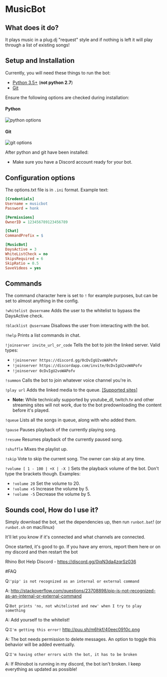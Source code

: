 # MusicBot

## What does it do?

It plays music in a plug.dj "request" style and if nothing is left it will play through a list of existing songs!

## Setup and Installation

Currently, you will need these things to run the bot:

  - [Python 3.5+](https://www.python.org/downloads/) (**not python 2.7**)
  - [Git](https://git-scm.com/download/win)

Ensure the following options are checked during installation:

#### Python
![python options](https://i.gyazo.com/2c06a7ee35afda3383185916fd2a94d3.png)


#### Git
![git options](https://cdn.discordapp.com/attachments/129489631539494912/129505383223001088/pic.png)

After python and git have been installed:
  - Make sure you have a Discord account ready for your bot.

## Configuration options

The options.txt file is in `.ini` format.  Example text:

```ini
[Credentials]
Username = musicbot
Password = honk

[Permissions]
OwnerID = 123456789123456789

[Chat]
CommandPrefix = $

[MusicBot]
DaysActive = 3
WhiteListCheck = no
SkipsRequired = 6
SkipRatio = 0.5
SaveVideos = yes
```

## Commands

The command character here is set to `!` for example purposes, but can be set to almost anything in the config.

`!whitelist @username` Adds the user to the whitelist to bypass the DaysActive check.

`!blacklist @username` Disallows the user from interacting with the bot.

`!help` Prints a list commands in chat.

`!joinserver invite_url_or_code` Tells the bot to join the linked server. Valid types:
  - `!joinserver https://discord.gg/0cDvIgU2voWAPofv`
  - `!joinserver https://discordapp.com/invite/0cDvIgU2voWAPofv`
  - `!joinserver 0cDvIgU2voWAPofv`

`!summon` Calls the bot to join whatever voice channel you're in.

`!play url` Adds the linked media to the queue.  [[Supported sites]](https://rg3.github.io/youtube-dl/supportedsites.html)
  - **Note:** While technically supported by youtube_dl, twitch.tv and other streaming sites will not work, due to the bot predownloading the content before it's played.

`!queue` Lists all the songs in queue, along with who added them.

`!pause` Pauses playback of the currently playing song.

`!resume` Resumes playback of the currently paused song.

`!shuffle` Mixes the playlist up.

`!skip` Vote to skip the current song.  The owner can skip at any time.

`!volume [ 1 - 100 | +X | -X ]` Sets the playback volume of the bot.  Don't type the brackets though.  Examples:
  - `!volume 20` Set the volume to 20.
  - `!volume +5` Increase the volume by 5.
  - `!volume -5` Decrease the volume by 5.

## Sounds cool, How do I use it?
Simply download the bot, set the dependencies up, then run `runbot.bat`! (or `runbot.sh` on mac/linux)

It'll let you know if it's connected and what channels are connected.

Once started, it's good to go. If you have any errors, report them here or on my discord and then restart the bot

Rhino Bot Help Discord - https://discord.gg/0iqN3da4zqrSz036

#FAQ

Q:`'pip' is not recognized as an internal or external command`

A: http://stackoverflow.com/questions/23708898/pip-is-not-recognized-as-an-internal-or-external-command

Q:`Bot prints 'no, not whitelisted and new' when I try to play something`

A: Add yourself to the whitelist!

Q:`I'm getting this error!` http://puu.sh/m6hkf/40eec0910c.png

A: The bot needs permission to delete messages. An option to toggle this behavior will be added eventually.

Q:`I'm having other errors with the bot, it has to be broken`

A: If Rhinobot is running in my discord, the bot isn't broken. I keep everything as updated as possible!

